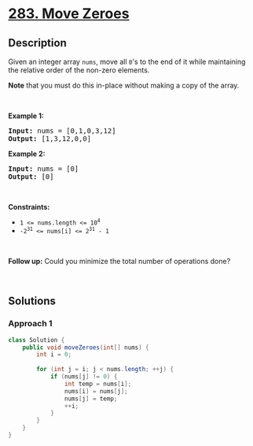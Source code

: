 # [283. Move Zeroes](https://leetcode.com/problems/move-zeroes)

## Description

<p>Given an integer array <code>nums</code>, move all <code>0</code>&#39;s to the end of it while maintaining the relative order of the non-zero elements.</p>

<p><strong>Note</strong> that you must do this in-place without making a copy of the array.</p>
<p>&nbsp;</p>

<p><strong class="example">Example 1:</strong></p>
<pre>
<strong>Input:</strong> nums = [0,1,0,3,12]
<strong>Output:</strong> [1,3,12,0,0]
</pre>

<p><strong class="example">Example 2:</strong></p>
<pre>
<strong>Input:</strong> nums = [0]
<strong>Output:</strong> [0]
</pre>
<p>&nbsp;</p>

<p><strong>Constraints:</strong></p>
<ul>
    <li><code>1 &lt;= nums.length &lt;= 10<sup>4</sup></code></li>
    <li><code>-2<sup>31</sup> &lt;= nums[i] &lt;= 2<sup>31</sup> - 1</code></li>
</ul>
<p>&nbsp;</p>

<strong>Follow up:</strong> Could you minimize the total number of operations done?
<p>&nbsp;</p>

## Solutions

### **Approach 1**

```java
class Solution {
    public void moveZeroes(int[] nums) {
        int i = 0;
        
        for (int j = i; j < nums.length; ++j) {
            if (nums[j] != 0) {
                int temp = nums[i];
                nums[i] = nums[j];
                nums[j] = temp;
                ++i;
            }
        }
    }
}
```